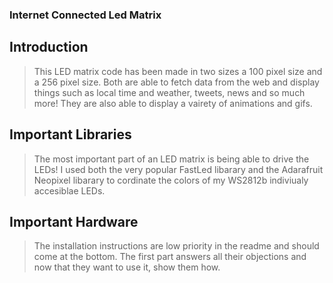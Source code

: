 ### Internet Connected Led Matrix

## Introduction
> This LED matrix code has been made in two sizes a 100 pixel size and a 256 pixel size. Both are able to fetch data from the web and display things such as local time and weather, tweets, news and so much more! They are also able to display a vairety of animations and gifs. 

## Important Libraries

> The most important part of an LED matrix is being able to drive the LEDs! I used both the very popular FastLed libarary and the Adarafruit Neopixel libarary to cordinate the colors of my WS2812b indiviualy accesiblae LEDs. 

## Important Hardware

> The installation instructions are low priority in the readme and should come at the bottom. The first part answers all their objections and now that they want to use it, show them how.